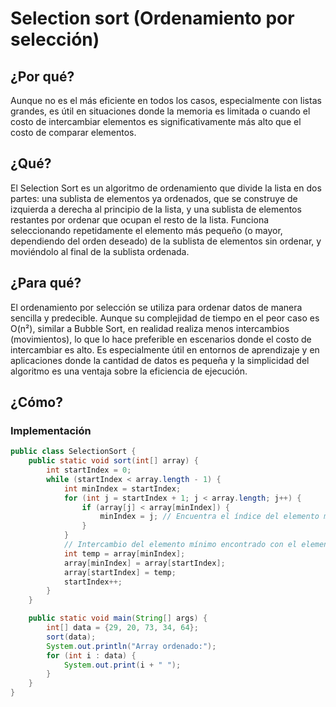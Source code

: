 # Selection sort (Ordenamiento por selección)

## ¿Por qué?

Aunque no es el más eficiente en todos los casos, especialmente con listas grandes, es útil en situaciones donde la memoria es limitada o cuando el costo de intercambiar elementos es significativamente más alto que el costo de comparar elementos. 

## ¿Qué?

El Selection Sort es un algoritmo de ordenamiento que divide la lista en dos partes: una sublista de elementos ya ordenados, que se construye de izquierda a derecha al principio de la lista, y una sublista de elementos restantes por ordenar que ocupan el resto de la lista. Funciona seleccionando repetidamente el elemento más pequeño (o mayor, dependiendo del orden deseado) de la sublista de elementos sin ordenar, y moviéndolo al final de la sublista ordenada.

## ¿Para qué?

El ordenamiento por selección se utiliza para ordenar datos de manera sencilla y predecible. Aunque su complejidad de tiempo en el peor caso es O(n²), similar a Bubble Sort, en realidad realiza menos intercambios (movimientos), lo que lo hace preferible en escenarios donde el costo de intercambiar es alto. Es especialmente útil en entornos de aprendizaje y en aplicaciones donde la cantidad de datos es pequeña y la simplicidad del algoritmo es una ventaja sobre la eficiencia de ejecución.

## ¿Cómo?

### Implementación

```java
public class SelectionSort {
    public static void sort(int[] array) {
        int startIndex = 0;
        while (startIndex < array.length - 1) {
            int minIndex = startIndex;
            for (int j = startIndex + 1; j < array.length; j++) {
                if (array[j] < array[minIndex]) {
                    minIndex = j; // Encuentra el índice del elemento más pequeño
                }
            }
            // Intercambio del elemento mínimo encontrado con el elemento en startIndex
            int temp = array[minIndex];
            array[minIndex] = array[startIndex];
            array[startIndex] = temp;
            startIndex++;
        }
    }

    public static void main(String[] args) {
        int[] data = {29, 20, 73, 34, 64};
        sort(data);
        System.out.println("Array ordenado:");
        for (int i : data) {
            System.out.print(i + " ");
        }
    }
}
```
